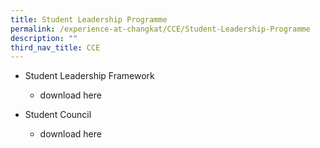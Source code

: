 ```yaml
---
title: Student Leadership Programme
permalink: /experience-at-changkat/CCE/Student-Leadership-Programme
description: ""
third_nav_title: CCE
---
```

*   Student Leadership Framework
    *   download here

*   Student Council
    *   download here